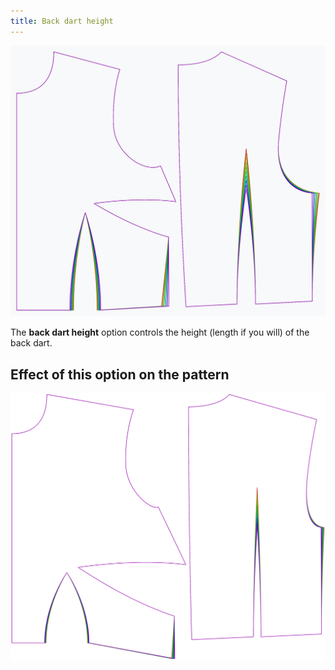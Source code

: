 ```yaml
---
title: Back dart height
---
```


![The effect of the back dart height option on the pattern](sample.png)

The **back dart height** option controls the height (length if you will) of the back dart.


## Effect of this option on the pattern
![This image shows the effect of this option by superimposing several variants that have a different value for this option](bella_backdartheight_sample.svg "Effect of this option on the pattern")
